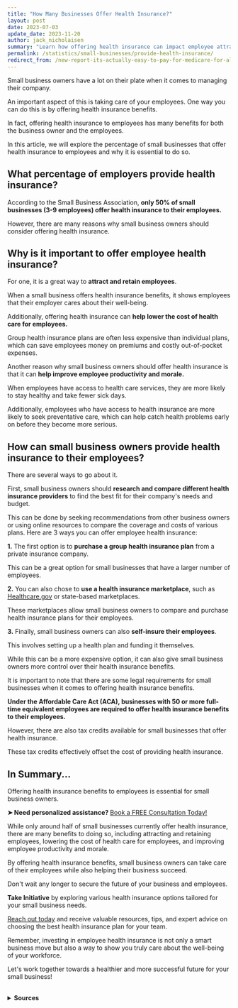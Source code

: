 ```yaml
---
title: "How Many Businesses Offer Health Insurance?"
layout: post
date: 2023-07-03
update_date: 2023-11-20
author: jack_nicholaisen
summary: "Learn how offering health insurance can impact employee attraction and retention. Gain insights to help your business excel in today's marketplace."
permalink: /statistics/small-businesses/provide-health-insurance/
redirect_from: /new-report-its-actually-easy-to-pay-for-medicare-for-all/
---
```


Small business owners have a lot on their plate when it comes to managing their company. 

An important aspect of this is taking care of your employees. One way you can do this is by offering health insurance benefits. 

In fact, offering health insurance to employees has many benefits for both the business owner and the employees. 

In this article, we will explore the percentage of small businesses that offer health insurance to employees and why it is essential to do so.

## What percentage of employers provide health insurance?

According to the Small Business Association, **only 50% of small businesses (3-9 employees) offer health insurance to their employees.** 

However, there are many reasons why small business owners should consider offering health insurance. 

## Why is it important to offer employee health insurance?

For one, it is a great way to **attract and retain employees**. 

When a small business offers health insurance benefits, it shows employees that their employer cares about their well-being.

Additionally, offering health insurance can **help lower the cost of health care for employees.** 

Group health insurance plans are often less expensive than individual plans, which can save employees money on premiums and costly out-of-pocket expenses.

Another reason why small business owners should offer health insurance is that it can **help improve employee productivity and morale.** 

When employees have access to health care services, they are more likely to stay healthy and take fewer sick days.

Additionally, employees who have access to health insurance are more likely to seek preventative care, which can help catch health problems early on before they become more serious.

## How can small business owners provide health insurance to their employees?&#x20;

There are several ways to go about it. 

First, small business owners should **research and compare different health insurance providers** to find the best fit for their company's needs and budget. 

This can be done by seeking recommendations from other business owners or using online resources to compare the coverage and costs of various plans. Here are 3 ways you can offer employee health insurance:

**1.**  The first option is to **purchase a group health insurance plan** from a private insurance company. 

This can be a great option for small businesses that have a larger number of employees.

**2.**  You can also chose to **use a health insurance marketplace**, such as [Healthcare.gov](https://www.healthcare.gov/) or state-based marketplaces. 

These marketplaces allow small business owners to compare and purchase health insurance plans for their employees.

**3.**  Finally, small business owners can also **self-insure their employees**. 

This involves setting up a health plan and funding it themselves. 

While this can be a more expensive option, it can also give small business owners more control over their health insurance benefits.

It is important to note that there are some legal requirements for small businesses when it comes to offering health insurance benefits. 

**Under the Affordable Care Act (ACA), businesses with 50 or more full-time equivalent employees are required to offer health insurance benefits to their employees.** 

However, there are also tax credits available for small businesses that offer health insurance. 

These tax credits effectively offset the cost of providing health insurance.

## In Summary...

Offering health insurance benefits to employees is essential for small business owners. 

<p><b>➤ Need personalized assistance? </b> <a href="https://calendly.com/businessinitiative/30-minute-consultation-call" target="_blank"> Book a FREE Consultation Today!</a></p>

While only around half of small businesses currently offer health insurance, there are many benefits to doing so, including attracting and retaining employees, lowering the cost of health care for employees, and improving employee productivity and morale.

By offering health insurance benefits, small business owners can take care of their employees while also helping their business succeed.

Don't wait any longer to secure the future of your business and employees.

**Take Initiative** by exploring various health insurance options tailored for your small business needs.

[Reach out today](https://www.businessinitiative.org/contact/) and receive valuable resources, tips, and expert advice on choosing the best health insurance plan for your team.

Remember, investing in employee health insurance is not only a smart business move but also a way to show you truly care about the well-being of your workforce. 

Let's work together towards a healthier and more successful future for your small business!

<br>
<details>
<summary><b>Sources</b></summary>
<br>
<ul>
    <li><a href="https://www.nerdwallet.com/article/small-business/how-much-does-small-business-health-insurance-cost">NerdWallet</a></li>
    <li><a href="https://www.healthcare.gov/small-businesses/employers/">Healthcare.gov</a></li>
    <li><a href="https://www.sba.gov/sites/default/files/Health-Insurance.pdf">Small Business Administration</a></li>
    <li><a href="https://www.irs.gov/affordable-care-act/employers/affordable-care-act-tax-provisions-for-small-employers">IRS Affordable Care Act</a></li>
    </ul>
</details>
